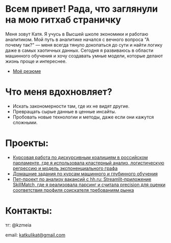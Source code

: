 # Всем привет! Рада, что заглянули на мою гитхаб страничку

Меня зовут Катя. Я учусь в Высшей школе экономики и работаю аналитиком. Мой путь в аналитике начался с вечного вопроса "А почему так?" — меня всегда тянуло докопаться до сути и найти логику даже в самых хаотичных данных. Сегодня я развиваюсь в области машинного обучения и хочу создавать умные модели, которые делают жизнь проще и интереснее.

- [Моё резюме](CV-3.pdf)
  
# Что меня вдохновляет?

- Искать закономерности там, где их не видят другие.
- Превращать сырые данные в ценные инсайты.
- Пробовать новые технологии и методы, даже если они кажутся сложными.

# Проекты:
- [Курсовая работа по дискурсивным коалициям в российском парламенте, где я использовала кластерный анализ, логистическую регрессию и модель экспоненциального графа](https://github.com/EkaterinaKulik/Termwork)
- [Домашние задания по курсам машинного и глубинного обучения](https://github.com/EkaterinaKulik/ML-DL_homework)
- [Пет-проект по анализу вакансий с hh.ru: Streamlit-приложение SkillMatch, где я реализовала парсинг и считала precision для оценки соответствия профиля соискателя требованиям рынка](https://github.com/EkaterinaKulik/SkillMatch)

# Контакты:
тг: @kzmeia

email: katkulikat@gmail.com


